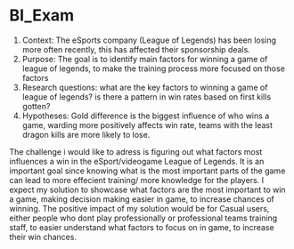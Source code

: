 # BI_Exam
1. Context: The eSports company (League of Legends) has been losing more often recently, this has affected their sponsorship deals.
2. Purpose: The goal is to identify main factors for winning a game of league of legends, to make the training process more focused on those factors
3. Research questions: what are the key factors to winning a game of league of legends? is there a pattern in win rates based on first kills gotten?
4. Hypotheses: Gold difference is the biggest influence of who wins a game, warding more positively affects win rate, teams with the least dragon kills are more likely to lose.

The challenge i would like to adress is figuring out what factors most influences a win in the eSport/videogame League of Legends.
It is an important goal since knowing what is the most important parts of the game can lead to more effecient training/ more knowledge for the players.
I expect my solution to showcase what factors are the most important to win a game, making decision making easier in game, to increase chances of winning.
The positive impact of my solution would be for Casual users, either people who dont play professionally or professional teams training staff, to easier understand what factors to focus on in game, to increase their win chances.
